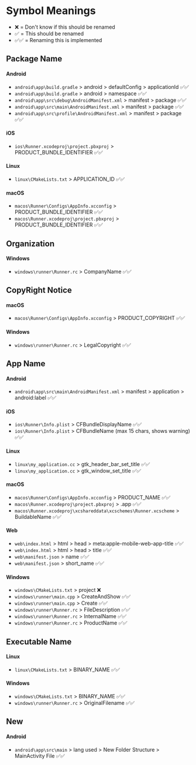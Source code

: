 # Symbol Meanings

- ❌ = Don't know if this should be renamed
- ✅ = This should be renamed
- ✅✅ = Renaming this is implemented

## Package Name

#### Android

- `android\app\build.gradle` > android > defaultConfig > applicationId ✅✅
- `android\app\build.gradle` > android > namespace ✅✅
- `android\app\src\debug\AndroidManifest.xml` > manifest > package ✅✅
- `android\app\src\main\AndroidManifest.xml` > manifest > package ✅✅
- `android\app\src\profile\AndroidManifest.xml` > manifest > package ✅✅

#### iOS

- `ios\Runner.xcodeproj\project.pbxproj` > PRODUCT_BUNDLE_IDENTIFIER ✅✅

#### Linux

- `linux\CMakeLists.txt` > APPLICATION_ID ✅✅

#### macOS

- `macos\Runner\Configs\AppInfo.xcconfig` > PRODUCT_BUNDLE_IDENTIFIER ✅✅
- `macos\Runner.xcodeproj\project.pbxproj` > PRODUCT_BUNDLE_IDENTIFIER ✅✅

## Organization

#### Windows

- `windows\runner\Runner.rc` > CompanyName ✅✅

## CopyRight Notice

#### macOS

- `macos\Runner\Configs\AppInfo.xcconfig` > PRODUCT_COPYRIGHT ✅✅

#### Windows

- `windows\runner\Runner.rc` > LegalCopyright ✅✅

## App Name

#### Android

- `android\app\src\main\AndroidManifest.xml` > manifest > application > android:label ✅✅

#### iOS

- `ios\Runner\Info.plist` > CFBundleDisplayName ✅✅
- `ios\Runner\Info.plist` > CFBundleName (max 15 chars, shows warning) ✅✅

#### Linux

- `linux\my_application.cc` > gtk_header_bar_set_title ✅✅
- `linux\my_application.cc` > gtk_window_set_title ✅✅

#### macOS

- `macos\Runner\Configs\AppInfo.xcconfig` > PRODUCT_NAME ✅✅
- `macos\Runner.xcodeproj\project.pbxproj` > .app ✅✅
- `macos\Runner.xcodeproj\xcshareddata\xcschemes\Runner.xcscheme` > BuildableName ✅✅

#### Web

- `web\index.html` > html > head > meta:apple-mobile-web-app-title ✅✅
- `web\index.html` > html > head > title ✅✅
- `web\manifest.json` > name ✅✅
- `web\manifest.json` > short_name ✅✅

#### Windows

- `windows\CMakeLists.txt` > project ❌
- `windows\runner\main.cpp` > CreateAndShow ✅✅
- `windows\runner\main.cpp` > Create ✅✅
- `windows\runner\Runner.rc` > FileDescription ✅✅
- `windows\runner\Runner.rc` > InternalName ✅✅
- `windows\runner\Runner.rc` > ProductName ✅✅

## Executable Name

#### Linux

- `linux\CMakeLists.txt` > BINARY_NAME ✅✅

#### Windows

- `windows\CMakeLists.txt` > BINARY_NAME ✅✅
- `windows\runner\Runner.rc` > OriginalFilename ✅✅

## New

#### Android

- `android\app\src\main` > lang used > New Folder Structure > MainActivity File ✅✅
